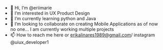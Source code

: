 - 👋 Hi, I’m @eriimarie
- 👀 I’m interested in UX Product Design
- 🌱 I’m currently learning python and Java
- 💞️ I’m looking to collaborate on creating Mobile Applications as of now no one... I am currently working multiple projects
- 📫 How to reach me here or erikalinares1989@gmail.com/ instagram @uiux_developer1

<!---
eriimarie/eriimarie is a ✨ special ✨ repository because its `README.md` (this file) appears on your GitHub profile.
You can click the Preview link to take a look at your changes.
--->
